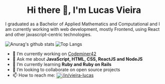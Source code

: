 <h1 align="center">Hi there 👋, I'm Lucas Vieira</h1>

I graduated as a Bachelor of Applied Mathematics and Computational and I am currently working with web development, mostly Frontend, using React and other javascript-centric technologies.

![Anurag's github stats](https://github-readme-stats.vercel.app/api?username=lukazovic&show_icons=true&theme=tokyonight) ![Top Langs](https://github-readme-stats.sabesansathananthan.vercel.app/api/top-langs/?username=lukazovic&amp;layout=compact&amp;theme=tokyonight)

- 🔭 I’m currently working on [Codeminer42](https://www.codeminer42.com/)
- 💬 Ask me about **JavaScript, HTML, CSS, ReactJS and NodeJS**
- 🌱 I’m currently learning **Ruby and Ruby on Rails**
- 👯 I’m looking to collaborate on open source projects
- 📫 How to reach me: <a href="https://www.linkedin.com/in/vieira-lucas" target="_blank"><img align="center" src="https://cdn.jsdelivr.net/npm/simple-icons@3.0.1/icons/linkedin.svg" alt="LinkedIn Lucas Vieira" height="20" width="20" /></a>[/in/vieira-lucas](https://www.linkedin.com/in/vieira-lucas)

<!--
**Lukazovic/Lukazovic** is a ✨ _special_ ✨ repository because its `README.md` (this file) appears on your GitHub profile.

Here are some ideas to get you started:

- 🔭 I’m currently working on ...
- 🌱 I’m currently learning ...
- 👯 I’m looking to collaborate on ...
- 🤔 I’m looking for help with ...
- 💬 Ask me about ...
- 📫 How to reach me: ...
- 😄 Pronouns: ...
- ⚡ Fun fact: ...
-->

